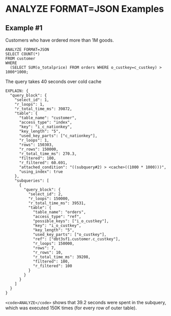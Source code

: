 
# ANALYZE FORMAT=JSON Examples

## Example #1


Customers who have ordered more than 1M goods.


```
ANALYZE FORMAT=JSON
SELECT COUNT(*)
FROM customer
WHERE
  (SELECT SUM(o_totalprice) FROM orders WHERE o_custkey=c_custkey) > 1000*1000;
```

The query takes 40 seconds over cold cache


```
EXPLAIN: {
  "query_block": {
    "select_id": 1,
    "r_loops": 1,
    "r_total_time_ms": 39872,
    "table": {
      "table_name": "customer",
      "access_type": "index",
      "key": "i_c_nationkey",
      "key_length": "5",
      "used_key_parts": ["c_nationkey"],
      "r_loops": 1,
      "rows": 150303,
      "r_rows": 150000,
      "r_total_time_ms": 270.3,
      "filtered": 100,
      "r_filtered": 60.691,
      "attached_condition": "((subquery#2) > <cache>((1000 * 1000)))",
      "using_index": true
    },
    "subqueries": [
      {
        "query_block": {
          "select_id": 2,
          "r_loops": 150000,
          "r_total_time_ms": 39531,
          "table": {
            "table_name": "orders",
            "access_type": "ref",
            "possible_keys": ["i_o_custkey"],
            "key": "i_o_custkey",
            "key_length": "5",
            "used_key_parts": ["o_custkey"],
            "ref": ["dbt3sf1.customer.c_custkey"],
            "r_loops": 150000,
            "rows": 7,
            "r_rows": 10,
            "r_total_time_ms": 39208,
            "filtered": 100,
            "r_filtered": 100
          }
        }
      }
    ]
  }
}
```

`<code>ANALYZE</code>` shows that 39.2 seconds were spent in the subquery, which was executed 150K times (for every row of outer table).

